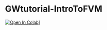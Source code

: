# GWtutorial-IntroToFVM
[![Open In Colab](https://colab.research.google.com/assets/colab-badge.svg)]()]
